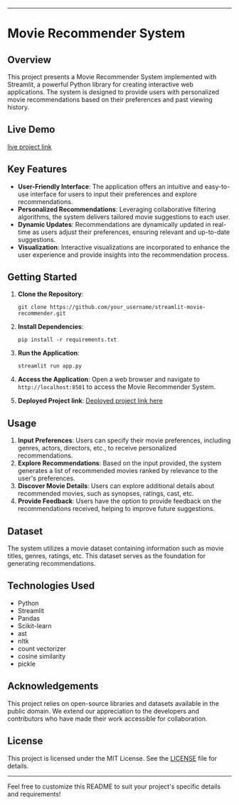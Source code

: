 
---

# Movie Recommender System

## Overview
This project presents a Movie Recommender System implemented with Streamlit, a powerful Python library for creating interactive web applications. The system is designed to provide users with personalized movie recommendations based on their preferences and past viewing history.

## Live Demo
[live project link](https://movierecommendersystemproject.streamlit.app/)

## Key Features
- **User-Friendly Interface**: The application offers an intuitive and easy-to-use interface for users to input their preferences and explore recommendations.
- **Personalized Recommendations**: Leveraging collaborative filtering algorithms, the system delivers tailored movie suggestions to each user.
- **Dynamic Updates**: Recommendations are dynamically updated in real-time as users adjust their preferences, ensuring relevant and up-to-date suggestions.
- **Visualization**: Interactive visualizations are incorporated to enhance the user experience and provide insights into the recommendation process.

## Getting Started
1. **Clone the Repository**:
   ```
   git clone https://github.com/your_username/streamlit-movie-recommender.git
   ```
2. **Install Dependencies**:
   ```
   pip install -r requirements.txt
   ```
3. **Run the Application**:
   ```
   streamlit run app.py
   ```
4. **Access the Application**:
   Open a web browser and navigate to `http://localhost:8501` to access the Movie Recommender System.

5. **Deployed Project link**:
   [Deployed project link here](https://movierecommendersystemproject.streamlit.app/)

## Usage
1. **Input Preferences**: Users can specify their movie preferences, including genres, actors, directors, etc., to receive personalized recommendations.
2. **Explore Recommendations**: Based on the input provided, the system generates a list of recommended movies ranked by relevance to the user's preferences.
3. **Discover Movie Details**: Users can explore additional details about recommended movies, such as synopses, ratings, cast, etc.
4. **Provide Feedback**: Users have the option to provide feedback on the recommendations received, helping to improve future suggestions.

## Dataset
The system utilizes a movie dataset containing information such as movie titles, genres, ratings, etc. This dataset serves as the foundation for generating recommendations.


## Technologies Used
- Python
- Streamlit
- Pandas
- Scikit-learn
- ast
- nltk
- count vectorizer
- cosine similarity
- pickle

## Acknowledgements
This project relies on open-source libraries and datasets available in the public domain. We extend our appreciation to the developers and contributors who have made their work accessible for collaboration.

## License
This project is licensed under the MIT License. See the [LICENSE](LICENSE) file for details.

---

Feel free to customize this README to suit your project's specific details and requirements!
